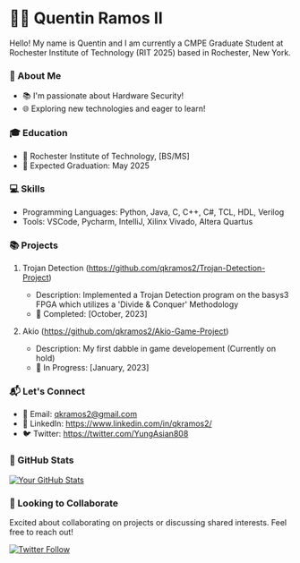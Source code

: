 # 👩‍🎓 Quentin Ramos II 

Hello! My name is Quentin and I am currently a CMPE Graduate Student at Rochester Institute of Technology (RIT 2025) based in Rochester, New York.

### 🌱 About Me

- 📚 I'm passionate about Hardware Security!
- 🌐 Exploring new technologies and eager to learn!

### 🎓 Education

- 🏫 Rochester Institute of Technology, [BS/MS]
- 📆 Expected Graduation: May 2025

### 💻 Skills

- Programming Languages: Python, Java, C, C++, C#, TCL, HDL, Verilog
- Tools: VSCode, Pycharm, IntelliJ, Xilinx Vivado, Altera Quartus

### 📚 Projects

1. Trojan Detection (https://github.com/qkramos2/Trojan-Detection-Project)
   - Description: Implemented a Trojan Detection program on the basys3 FPGA which utilizes a 'Divide & Conquer' Methodology
   - 📅 Completed: [October, 2023]

2. Akio (https://github.com/qkramos2/Akio-Game-Project)
   - Description: My first dabble in game developement (Currently on hold)
   - 📅 In Progress: [January, 2023]

### 📬 Let's Connect

- 📧 Email: qkramos2@gmail.com
- 💬 LinkedIn: https://www.linkedin.com/in/qkramos2/
- 🐦 Twitter: https://twitter.com/YungAsian808

### 🌟 GitHub Stats

[![Your GitHub Stats](https://github-readme-stats.vercel.app/api?username=YourGitHubUsername&show_icons=true&count_private=true&hide=contribs)](https://github.com/anuraghazra/github-readme-stats)

### 🤝 Looking to Collaborate

Excited about collaborating on projects or discussing shared interests. Feel free to reach out!

[![Twitter Follow](https://img.shields.io/twitter/follow/YourTwitterHandle?style=social)](https://twitter.com/YourTwitterHandle)

<!---
qkramos2/qkramos2 is a ✨ special ✨ repository because its `README.md` (this file) appears on your GitHub profile.
You can click the Preview link to take a look at your changes.
--->
